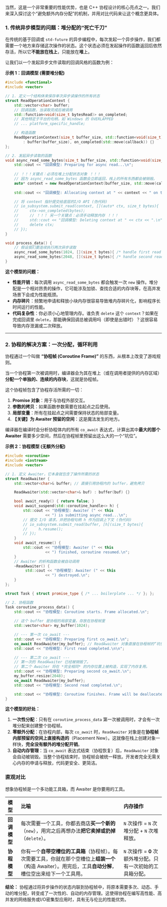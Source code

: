 当然，这是一个非常重要的性能优势，也是 C++ 协程设计的核心亮点之一。我们来深入探讨这个“避免额外内存分配”的机制，并用对比代码来让这个概念更具体。

### 1\. 传统异步模型的问题：堆分配的“死亡千刀”

在传统的基于回调或 `std-future` 的异步编程中，每次发起一个异步操作，我们都需要一个地方来存储这次操作的状态。这个状态必须在发起操作的函数返回后依然存活，所以它**不能放在栈上**，只能放在**堆**上。

让我们以一个发起异步文件读取的回调风格的函数为例：

**示例 1：回调模型 (需要堆分配)**

```cpp
#include <functional>
#include <vector>

// 1. 定义一个结构体来保存单次异步读操作的所有状态
struct ReadOperationContext {
    std::vector<char> buffer;
    // 回调函数，当读取完成后被调用
    std::function<void(size_t bytesRead)> on_completed;
    // 其他特定于平台的句柄，如 Windows 的 OVERLAPPED
    // ... platform_specific_handle; 

    // 构造函数
    ReadOperationContext(size_t buffer_size, std::function<void(size_t)> callback)
        : buffer(buffer_size), on_completed(std::move(callback)) {}
};

// 2. 发起异步读取的函数
void async_read_some_bytes(size_t buffer_size, std::function<void(size_t)> callback) {
    std::cout << "回调模型: Preparing for async read...\n";
    
    // ！！！关键点：必须在堆上分配状态对象 ！！！
    // 因为 async_read_some_bytes 函数会立即返回，栈上的所有东西都会被销毁。
    auto* context = new ReadOperationContext(buffer_size, std::move(callback));
    
    std::cout << "回调模型: Allocating context at " << context << " on the heap.\n";

    // 将 context 指针提交给底层的I/O API (伪代码)
    // io_subsystem.submit_read(context, [](auto* ctx, size_t bytes){
    //     ctx->on_completed(bytes);
    //     // ！！！ 另一个关键点：必须手动释放内存 ！！！
    //     std::cout << "回调模型: Deleting context at " << ctx << ".\n";
    //     delete ctx;
    // });
}

void process_data() {
    // 假设我们要连续执行两次异步读取
    async_read_some_bytes(1024, [](size_t bytes){ /* handle first read */ });
    async_read_some_bytes(2048, [](size_t bytes){ /* handle second read */ });
}
```

**这个模型的问题：**

  * **性能开销**：每次调用 `async_read_some_bytes` 都会触发一次 `new` 操作。堆分配是一个相对昂贵的操作，它可能涉及加锁、查找合适的内存块等，在高并发场景下会成为性能瓶颈。
  * **内存碎片**：频繁地申请和释放小块内存很容易导致堆内存碎片化，影响程序长时间运行的性能。
  * **代码复杂性**：你必须小心地管理内存。谁负责 `delete` 这个 `context`？如果在完成回调里 `delete`，那能确保回调总被调用吗（即使是出错时）？这很容易导致内存泄漏或二次释放。

-----

### 2\. 协程的解决方案：一次分配，循环利用

协程通过一个叫做 **“协程帧 (Coroutine Frame)”** 的东西，从根本上改变了游戏规则。

当一个协程第一次被调用时，编译器会为其在堆上（或在调用者提供的内存区域）**分配一个单独的、连续的内存块**，这就是协程帧。

这个协程帧包含了协程存活所需的一切：

1.  **Promise 对象**：用于与协程外部交互。
2.  **参数的拷贝**：如果函数参数需要在挂起点之后使用。
3.  **局部变量**：所有在挂起点之间需要保持状态的局部变量。
4.  **【关键】为 Awaiter 预留的空间**：这是魔法发生的地方。

编译器在编译时会分析协程体内的所有 `co_await` 表达式，计算出其中**最大的那个 Awaiter** 需要多少空间，然后在协程帧里预留出这么大的一个“坑位”。

**示例 2：协程模型 (无额外分配)**

```cpp
#include <coroutine>
#include <iostream>
#include <vector>

// 1. 定义 Awaiter，它本身就包含了操作所需的状态
struct ReadAwaiter {
    std::vector<char>& buffer; // 直接引用协程内的 buffer，避免拷贝

    ReadAwaiter(std::vector<char>& buf) : buffer(buf) {}

    bool await_ready() { return false; }
    void await_suspend(std::coroutine_handle<> h) {
        std::cout << "协程模型: Awaiter (" << this 
                  << ") is submitting async read...\n";
        // 提交 I/O 请求，并把协程句柄 h 作为回调上下文 (伪代码)
        // io_subsystem.submit_read(buffer, [h](size_t bytes){
        //     h.resume();
        // });
    }
    void await_resume() {
        std::cout << "协程模型: Awaiter (" << this 
                  << ") finished, coroutine resumed.\n";
    }
    // Awaiter 的析构函数会被自动调用
    ~ReadAwaiter() {
         std::cout << "协程模型: Awaiter (" << this 
                  << ") destroyed.\n";
    }
};

struct Task { struct promise_type { /* ... boilerplate ... */ }; };

// 2. 协程函数
Task coroutine_process_data() {
    std::cout << "协程模型: Coroutine starts. Frame allocated.\n";
    
    // 这个 buffer 是协程的局部变量，存放在协程帧里
    std::vector<char> my_buffer(1024);

    // --- 第一次 co_await ---
    std::cout << "协程模型: Preparing first co_await.\n";
    co_await ReadAwaiter{my_buffer}; // ReadAwaiter 对象直接在协程帧的“坑位”上构造
    std::cout << "协程模型: First read completed.\n\n";

    // --- 第二次 co_await ---
    // 第一次的 ReadAwaiter 已经被销毁了。
    // 第二个 Awaiter 将在 *完全相同* 的内存位置上被构造，实现了内存复用。
    std::cout << "协程模型: Preparing second co_await.\n";
    my_buffer.resize(2048);
    co_await ReadAwaiter{my_buffer};
    std::cout << "协程模型: Second read completed.\n";

    std::cout << "协程模型: Coroutine finishes. Frame will be deallocated.\n";
}
```

**这个模型的好处：**

1.  **一次性分配**：只有在 `coroutine_process_data` 第一次被调用时，才会有一次堆分配来创建整个协程帧。
2.  **零额外分配**：在协程内部，每次 `co_await` 时，`ReadAwaiter` 对象是在**协程帧内部预留的空间上直接构造的**（Placement New）。这就像在栈上创建对象一样快，**完全没有额外的堆分配开销**。
3.  **自动内存管理**：当 `co_await` 表达式结束（协程恢复）后，`ReadAwaiter` 对象会自动被销毁。当整个协程结束时，协程帧会被统一释放。开发者完全无需关心内存的申请与释放，代码更安全、更简洁。

### 直观对比

想象协程帧是一个多功能工具箱，而 Awaiter 是你要用的工具。

| 模型 | 比喻 | 内存操作 |
| :--- | :--- | :--- |
| **回调模型** | 每次需要一个工具，你都去商店**买一个新的**（`new`），用完之后再想办法**把它卖掉或扔掉**（`delete`）。 | `N` 次操作 = `N` 次堆分配 + `N` 次堆释放。 |
| **协程模型** | 你有一个**自带空槽位的工具箱**（协程帧）。每次需要工具，你就在那个空槽位上**组装一个**（构造 Awaiter）。用完后，工具**自动分解**，槽位空出来给下一个工具用。 | `N` 次操作 = **0** 次额外堆分配。只有一次初始的工具箱分配。 |

**结论：**
协程通过将异步操作的状态内联到协程帧中，将原本需要多次、动态、手动的堆分配，转变成了一次性的、自动的内存管理。这使得协程在编写高性能、高并发的网络服务或I/O密集型应用时，具有无与伦比的性能优势。